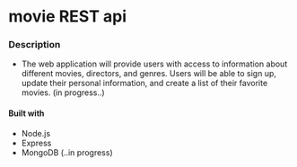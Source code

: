 # movie REST api

### Description
- The web application will provide users with access to information about different movies, directors, and genres. 
Users will be able to sign up, update their personal information, and create a list of their favorite movies. (in progress..)

#### Built with
- Node.js
- Express
- MongoDB (..in progress)
